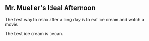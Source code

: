 ## Mr. Mueller's Ideal Afternoon

The best way to relax after a long day is to eat ice cream and watch a movie.

The best ice cream is pecan.
